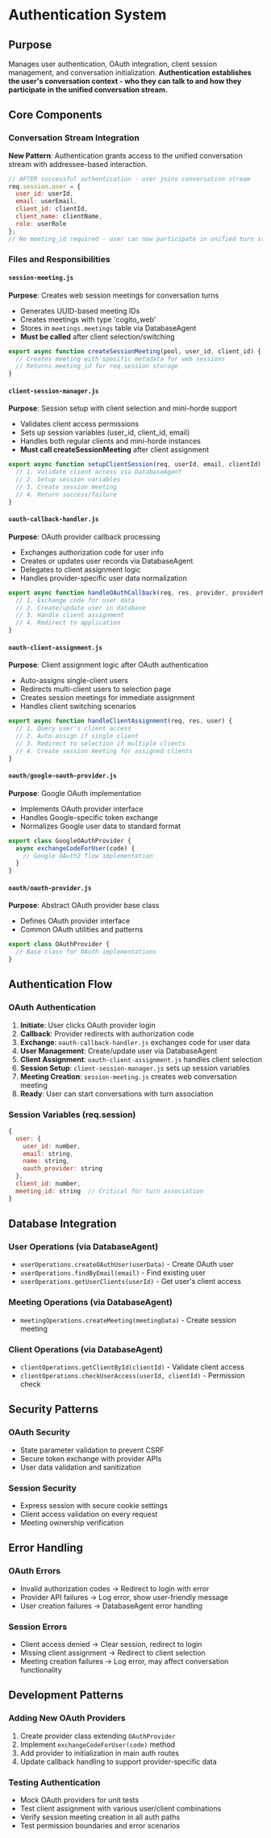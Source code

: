 # Authentication System

## Purpose
Manages user authentication, OAuth integration, client session management, and conversation initialization. **Authentication establishes the user's conversation context - who they can talk to and how they participate in the unified conversation stream.**

## Core Components

### Conversation Stream Integration
**New Pattern**: Authentication grants access to the unified conversation stream with addressee-based interaction.

```javascript
// AFTER successful authentication - user joins conversation stream
req.session.user = {
  user_id: userId,
  email: userEmail,
  client_id: clientId,
  client_name: clientName,
  role: userRole
};
// No meeting_id required - user can now participate in unified turn stream
```

### Files and Responsibilities

#### `session-meeting.js`
**Purpose**: Creates web session meetings for conversation turns
- Generates UUID-based meeting IDs  
- Creates meetings with type 'cogito_web'
- Stores in `meetings.meetings` table via DatabaseAgent
- **Must be called** after client selection/switching

```javascript
export async function createSessionMeeting(pool, user_id, client_id) {
  // Creates meeting with specific metadata for web sessions
  // Returns meeting_id for req.session storage
}
```

#### `client-session-manager.js` 
**Purpose**: Session setup with client selection and mini-horde support
- Validates client access permissions
- Sets up session variables (user_id, client_id, email)
- Handles both regular clients and mini-horde instances
- **Must call createSessionMeeting** after client assignment

```javascript
export async function setupClientSession(req, userId, email, clientId) {
  // 1. Validate client access via DatabaseAgent
  // 2. Setup session variables
  // 3. Create session meeting
  // 4. Return success/failure
}
```

#### `oauth-callback-handler.js`
**Purpose**: OAuth provider callback processing
- Exchanges authorization code for user info
- Creates or updates user records via DatabaseAgent
- Delegates to client assignment logic
- Handles provider-specific user data normalization

```javascript
export async function handleOAuthCallback(req, res, provider, providerName) {
  // 1. Exchange code for user data
  // 2. Create/update user in database
  // 3. Handle client assignment
  // 4. Redirect to application
}
```

#### `oauth-client-assignment.js`
**Purpose**: Client assignment logic after OAuth authentication
- Auto-assigns single-client users
- Redirects multi-client users to selection page
- Creates session meetings for immediate assignment
- Handles client switching scenarios

```javascript
export async function handleClientAssignment(req, res, user) {
  // 1. Query user's client access
  // 2. Auto-assign if single client
  // 3. Redirect to selection if multiple clients
  // 4. Create session meeting for assigned clients
}
```

#### `oauth/google-oauth-provider.js`
**Purpose**: Google OAuth implementation
- Implements OAuth provider interface
- Handles Google-specific token exchange
- Normalizes Google user data to standard format

```javascript
export class GoogleOAuthProvider {
  async exchangeCodeForUser(code) {
    // Google OAuth2 flow implementation
  }
}
```

#### `oauth/oauth-provider.js`
**Purpose**: Abstract OAuth provider base class
- Defines OAuth provider interface
- Common OAuth utilities and patterns

```javascript
export class OAuthProvider {
  // Base class for OAuth implementations
}
```

## Authentication Flow

### OAuth Authentication
1. **Initiate**: User clicks OAuth provider login
2. **Callback**: Provider redirects with authorization code  
3. **Exchange**: `oauth-callback-handler.js` exchanges code for user data
4. **User Management**: Create/update user via DatabaseAgent
5. **Client Assignment**: `oauth-client-assignment.js` handles client selection
6. **Session Setup**: `client-session-manager.js` sets up session variables
7. **Meeting Creation**: `session-meeting.js` creates web conversation meeting
8. **Ready**: User can start conversations with turn association

### Session Variables (req.session)
```javascript
{
  user: {
    user_id: number,
    email: string,
    name: string,
    oauth_provider: string
  },
  client_id: number,
  meeting_id: string  // Critical for turn association
}
```

## Database Integration

### User Operations (via DatabaseAgent)
- `userOperations.createOAuthUser(userData)` - Create OAuth user
- `userOperations.findByEmail(email)` - Find existing user
- `userOperations.getUserClients(userId)` - Get user's client access

### Meeting Operations (via DatabaseAgent)  
- `meetingOperations.createMeeting(meetingData)` - Create session meeting

### Client Operations (via DatabaseAgent)
- `clientOperations.getClientById(clientId)` - Validate client access
- `clientOperations.checkUserAccess(userId, clientId)` - Permission check

## Security Patterns

### OAuth Security
- State parameter validation to prevent CSRF
- Secure token exchange with provider APIs
- User data validation and sanitization

### Session Security  
- Express session with secure cookie settings
- Client access validation on every request
- Meeting ownership verification

## Error Handling

### OAuth Errors
- Invalid authorization codes → Redirect to login with error
- Provider API failures → Log error, show user-friendly message
- User creation failures → DatabaseAgent error handling

### Session Errors
- Client access denied → Clear session, redirect to login
- Missing client assignment → Redirect to client selection
- Meeting creation failures → Log error, may affect conversation functionality

## Development Patterns

### Adding New OAuth Providers
1. Create provider class extending `OAuthProvider`
2. Implement `exchangeCodeForUser(code)` method
3. Add provider to initialization in main auth routes
4. Update callback handling to support provider-specific data

### Testing Authentication
- Mock OAuth providers for unit tests
- Test client assignment with various user/client combinations  
- Verify session meeting creation in all auth paths
- Test permission boundaries and error scenarios